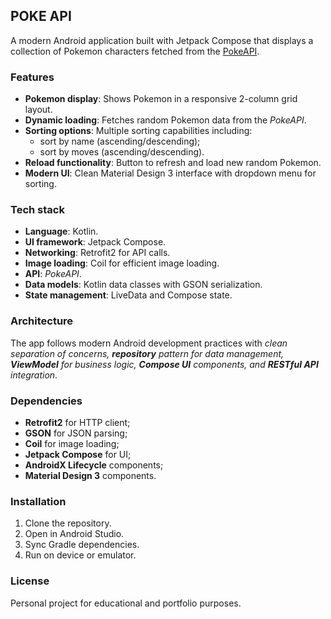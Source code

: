 ## POKE API
A modern Android application built with Jetpack Compose that displays a collection of Pokemon characters fetched from the [PokeAPI](https://pokeapi.co/docs/v2#info).

### Features
- **Pokemon display**: Shows Pokemon in a responsive 2-column grid layout.
- **Dynamic loading**: Fetches random Pokemon data from the *PokeAPI*.
- **Sorting options**: Multiple sorting capabilities including:
  + sort by name (ascending/descending);
  + sort by moves (ascending/descending).
- **Reload functionality**: Button to refresh and load new random Pokemon.
- **Modern UI**: Clean Material Design 3 interface with dropdown menu for sorting.


### Tech stack
+ **Language**: Kotlin.
+ **UI framework**: Jetpack Compose.
+ **Networking**: Retrofit2 for API calls.
+ **Image loading**: Coil for efficient image loading.
+ **API**: *PokeAPI*.
+ **Data models**: Kotlin data classes with GSON serialization.
+ **State management**: LiveData and Compose state.


### Architecture
The app follows modern Android development practices with *clean separation of concerns, **repository** pattern for data management, **ViewModel** for business logic, **Compose UI** components, and **RESTful API** integration*.


### Dependencies
* **Retrofit2** for HTTP client;
* **GSON** for JSON parsing;
* **Coil** for image loading;
* **Jetpack Compose** for UI;
* **AndroidX Lifecycle** components;
* **Material Design 3** components.


### Installation
1. Clone the repository.
2. Open in Android Studio.
3. Sync Gradle dependencies.
4. Run on device or emulator.


### License
Personal project for educational and portfolio purposes.
